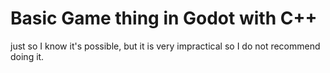 # Basic Game thing in Godot with C++

just so I know it's possible, but it is very impractical so I do not recommend doing it.
